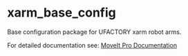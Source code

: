 # xarm_base_config

Base configuration package for UFACTORY xarm robot arms.

For detailed documentation see: [MoveIt Pro Documentation](https://docs.picknik.ai/)
